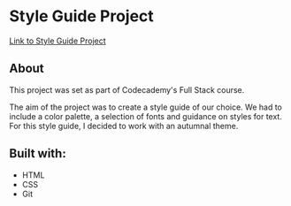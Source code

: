 # Style Guide Project

[Link to Style Guide Project](https://oliviahill9.github.io/styleguide/)

## About

This project was set as part of Codecademy's Full Stack course. 

The aim of the project was to create a style guide of our choice. We had to include a color palette, a selection of fonts and guidance on styles for text. For this style guide, I decided to work with an autumnal theme. 

## Built with:

* HTML
* CSS
* Git
